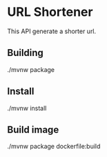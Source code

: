 # URL Shortener 

This API generate a shorter url.

## Building
./mvnw package

## Install
./mvnw install

## Build image
./mvnw package dockerfile:build